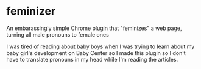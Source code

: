 # feminizer
An embarassingly simple Chrome plugin that "feminizes" a web page, turning all male pronouns to female ones

I was tired of reading about baby boys when I was trying to learn about my baby girl's development on Baby Center 
so I made this plugin so I don't have to translate pronouns in my head while I'm reading the articles.  
